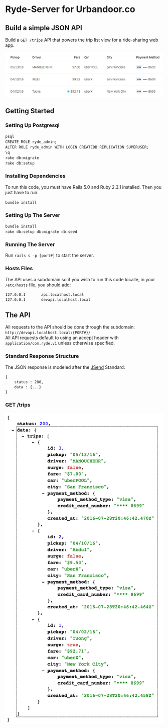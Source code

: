 # Ryde-Server for Urbandoor.co

## Build a simple JSON API

Build a `GET /trips` API that powers the trip list view for a ride-sharing web app.

![Ryde screen shot](resources/ryde.png)

## Getting Started

### Setting Up Postgresql
`psql`  
`CREATE ROLE ryde_admin;`  
`ALTER ROLE ryde_admin WITH LOGIN CREATEDB REPLICATION SUPERUSER;`  
`\q`  
`rake db:migrate`  
`rake db:setup`  

### Installing Dependencies

To run this code, you must have Rails 5.0 and Ruby 2.3.1 installed. Then you just have to run: 

`bundle install`

### Setting Up The Server

`bundle install`  
`rake db:setup db:migrate db:seed`  

### Running The Server
Run `rails s -p [port#]` to start the server.

### Hosts Files
The API uses a subdomain so if you wish to run this code localle, in your `/etc/hosts` file, you should add:  

```
127.0.0.1       api.localhost.local
127.0.0.1       devapi.localhost.local
```

## The API

All requests to the API should be done through the subdomain: `http://devapi.localhost.local:{PORT#}/`  
All API requests default to using an accept header with `application/com.ryde.v1` unless otherwise specified.

### Standard Response Structure

The JSON response is modeled after the [JSend](https://labs.omniti.com/labs/jsend) Standard: 

```
{
    status : 200,
    data : {...}
}

```

### GET /trips

![Trips screen shot](resources/trips_json.png)
